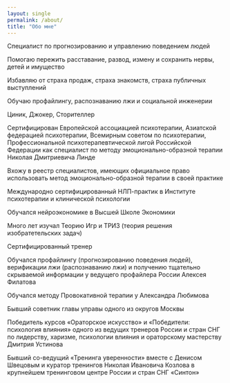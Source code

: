 ```yaml
---
layout: single
permalink: /about/
title: "Обо мне"
---
```

Специалист по прогнозированию и управлению поведением людей

Помогаю пережить расставание, развод, измену и сохранить нервы, детей и имущество

Избавляю от страха продаж, страха знакомств, страха публичных выступлений

Обучаю профайлингу, распознаванию лжи и социальной инженерии

Циник, Джокер, Сторителлер

Сертифицирован Европейской ассоциацией психотерапии, Азиатской федерацией психотерапии, Всемирным советом по психотерапии, Профессиональной психотерапевтической лигой Российской Федерации как специалист по методу эмоционально-образной терапии Николая Дмитриевича Линде

Вхожу в реестр специалистов, имеющих официальное право использовать метод эмоционально-образной терапии в своей практике

Международно сертифицированный НЛП-практик в Институте психотерапии и клинической психологии

Обучался нейроэкономике в Высшей Школе Экономики

Много лет изучал Теорию Игр и ТРИЗ (теория решения изобратетельских задач)

Cертифицированный тренер

Обучался профайлингу (прогнозированию поведения людей), верификации лжи (распознаванию лжи) и получению тщательно скрываемой информации у ведущего профайлера России Алексея Филатова

Обучался методу Провокативной терапии у Александра Любимова

Бывший советник главы управы одного из округов Москвы

Победитель курсов «Ораторское искусство» и «Победители: психология влияния» одного из ведущих тренеров России и стран СНГ по лидерству, харизме, психологии влияния и ораторскому мастерству Дмитрия Устинова

Бывший со-ведущий «Тренинга уверенности» вместе с Денисом Швецовым и куратор тренингов Николая Ивановича Козлова в крупнейшем тренинговом центре России и стран СНГ «Синтон»

